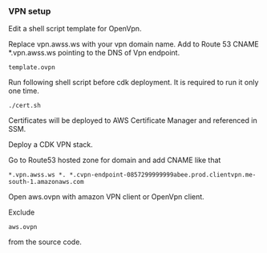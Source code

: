 ### VPN setup

Edit a shell script template for OpenVpn.

Replace vpn.awss.ws with your vpn domain name. Add to Route 53 CNAME *.vpn.awss.ws pointing to the DNS of Vpn endpoint.

```
template.ovpn 
```

Run following shell script before cdk deployment. It is required to run it only one time.

```
./cert.sh
```

Certificates will be deployed to AWS Certificate Manager and referenced in SSM.

Deploy a CDK VPN stack.

Go to Route53 hosted zone for domain and add CNAME like that

```
*.vpn.awss.ws *. *.cvpn-endpoint-0857299999999abee.prod.clientvpn.me-south-1.amazonaws.com
```

Open aws.ovpn with amazon VPN client or OpenVpn client.


Exclude

```
aws.ovpn
```

from the source code.
